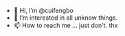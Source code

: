 - 👋 Hi, I’m @cuifengbo
- 👀 I’m interested in all unknow things.
- 📫 How to reach me ... just don't. thx


